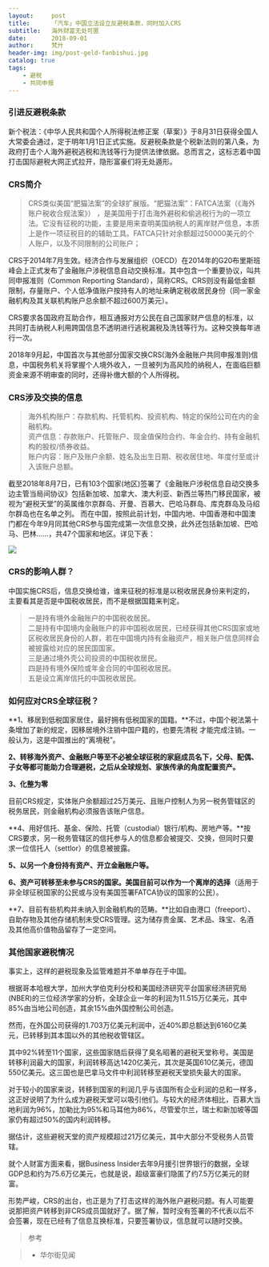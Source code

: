 ```yaml
---
layout:     post
title:      「汽车」中国立法设立反避税条款，同时加入CRS
subtitle:   海外财富无处可匿
date:       2018-09-01
author:     梵廾
header-img: img/post-geld-fanbishui.jpg
catalog: true
tags:
    - 避税
    - 共同申报
---
```



###  引进反避税条款

新个税法：《中华人民共和国个人所得税法修正案（草案）》于8月31日获得全国人大常委会通过，定于明年1月1日正式实施。反避税条款是个税新法则的第八条，为政府打击个人海外避税逃税和洗钱等行为提供法律依据。总而言之，这标志着中国打击国际避税大网正式拉开，隐形富豪们将无处遁形。  

###  CRS简介

>CRS类似美国“肥猫法案”的全球扩展版。“肥猫法案”：FATCA法案（《海外账户税收合规法案》） ，是美国用于打击海外避税和偷逃税行为的一项立法。它没有征税的功能，主要是用来查明美国纳税人的离岸财产信息，本质上是作一项征税目的的辅助工具。FATCA只针对余额超过50000美元的个人账户，以及不同限制的公司账户；

CRS于2014年7月生效。经济合作与发展组织（OECD）在2014年的G20布里斯班峰会上正式发布了金融账户涉税信息自动交换标准。其中包含一个重要协议，叫共同申报准则（Common Reporting Standard），简称CRS。CRS则没有最低金额限制，存量账户、个人低净值账户按持有人的地址来确定税收居民身份（同一家金融机构及其关联机构账户总余额不超过600万美元）。    

CRS要求各国政府互助合作，相互通报对方公民在自己国家财产信息的标准，以共同打击纳税人利用跨国信息不透明进行逃税漏税及洗钱等行为。这种交换每年进行一次。

2018年9月起，中国首次与其他部分国家交换CRS(海外金融账户共同申报准则)信息，中国税务机关将掌握个人境外收入，一旦被列为高风险的纳税人，在面临巨额资金来源不明审查的同时，还得补缴大额的个人所得税。  

###  CRS涉及交换的信息

>海外机构账户：存款机构、托管机构、投资机构、特定的保险公司在内的金融机构。  
>资产信息：存款账户、托管账户、现金值保险合约、年金合约、持有金融机构的股权/债券收益。  
>账户内容：账户及账户余额、姓名及出生日期、税收居住地、年度付至或计入该账户总额。

截至2018年8月7日，已有103个国家(地区)签署了《金融账户涉税信息自动交换多边主管当局间协议》包括新加坡、加拿大、澳大利亚、新西兰等热门移民国家，被视为“避税天堂”的英属维尔京群岛、开曼、百慕大、巴哈马群岛、库克群岛及马绍尔群岛也在名单之列。
而在中国，按照此前计划，中国内地、中国香港和中国澳门都在今年9月同其他CRS参与国完成第一次信息交换，此外还包括新加坡、巴哈马、巴林……，共47个国家和地区。详见下表：

![](https://ws1.sinaimg.cn/large/6c0c410agy1fv1bxdrj8mj20nf0kj141.jpg)



### CRS的影响人群？

中国实施CRS后，信息交换给谁，谁来征税的标准是以税收居民身份来判定的，主要看其是否是中国税收居民，而不是根据国籍来判定。

>一是持有境外金融账户的中国税收居民。  
>二是持有中国境内金融账户的非中国税收居民，已经获得其他CRS国家或地区税收居民身份的人群，若在中国境内持有金融资产，相关账户信息同样会被披露给对应的居民国国家。  
>三是通过境外壳公司投资的中国税收居民。  
>四是持有境外保险或年金合同的中国税收居民。  
>五是设立离岸信托的中国税收居民。 



### 如何应对CRS全球征税？

**1、移居到低税国家居住，最好拥有低税国家的国籍。**不过，中国个税法第十条增加了新的规定，因移居境外注销中国户籍的，也要先清税 才能完成注销。一般认为，这是中国推出的“离境税”。

**2、转移海外资产、金融账户等至不必被全球征税的家庭成员名下，父母、配偶、子女等都可能助力合理避税，之后从全球规划、家族传承的角度配置资产。**

**3、化整为零**

目前CRS规定，实体账户余额超过25万美元、且账户控制人为另一税务管辖区的税务居民，则金融机构必须报告该账户信息。

**4、用好信托、基金、保险、托管（custodial）银行/机构、房地产等。**按CRS要求，另一税务管辖区的信托参与人的信息都会被提交、交换，但同时只要求一位信托人（settlor）的信息被披露。

**5、以另一个身份持有资产、开立金融账户等。**

**6、资产可转移至未参与CRS的国家。美国目前可以作为一个离岸的选择**（适用于非全球征税国家的公民或与没有美国签署FATCA协议的国家的公民）。

**7、目前有些机构并未纳入到金融机构的范畴。**比如自由港口（freeport）、自助存物及其他存储机制未受CRS管理。这为储存贵金属、艺术品、珠宝、名酒及其他高价值物品留存了一定空间。


### 其他国家避税情况

事实上，这样的避税现象及监管难题并不单单存在于中国。

根据哥本哈根大学，加州大学伯克利分校和美国经济研究平台国家经济研究局(NBER)的三位经济学家的分析，全球企业一年的利润为11.515万亿美元，其中85%由当地公司创造，其余15%由外国控制公司创造。

然而，在外国公司获得的1.703万亿美元利润中，近40%即总额达到6160亿美元，已转移到其本国以外的其他税收管辖区。

其中92%转至11个国家，这些国家随后获得了臭名昭著的避税天堂称号。美国是转移利润最大的国家，利润转移高达1420亿美元，其次是英国610亿美元，德国550亿美元。这三国也是巴拿马文件中利润转移至避税天堂损失最大的国家。

对于较小的国家来说，转移到国家的利润几乎与该国所有企业利润的总和一样多，这正好说明了为什么成为避税天堂可以吸引他们。与较大的经济体相比，百慕大当地利润为96%，加勒比为95%和马耳他为86%，尽管爱尔兰，瑞士和新加坡等国家仍有超过50%的国内利润转移。

据估计，这些避税天堂的资产规模超过21万亿美元，其中大部分不受税务人员管辖。

就个人财富方面来看，据Business Insider去年9月援引世界银行的数据，全球GDP总和约为75.6万亿美元，也就是说，超级富豪们隐匿了约7.5万亿美元的财富。

形势严峻，CRS的出台，也正是为了打击这样的海外账户避税问题。有人可能要说那把资产转移到非CRS成员国就好了。据了解，暂时没有签署的不代表以后不会签署，现在已经有了信息互换标准，只要签署协议，信息就可以随时交换。



>参考 

>- 华尔街见闻